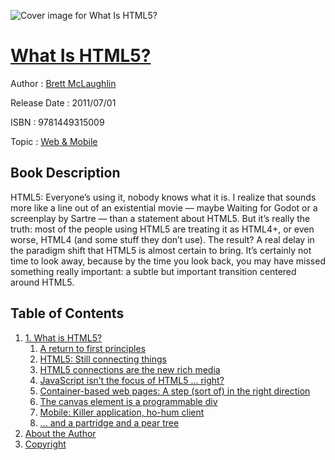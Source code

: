 ![Cover image for What Is HTML5?](https://imgdetail.ebookreading.net/cover/cover/web_mobile/EB9781449315009.jpg)

[What Is HTML5?](https://ebookreading.net/view/book/What+Is+HTML5%3F-EB9781449315009_1.html "What Is HTML5?")
====================================================================================================================

Author : [Brett McLaughlin](https://ebookreading.net/search/author/Brett+McLaughlin)

Release Date : 2011/07/01

ISBN : 9781449315009

Topic : [Web & Mobile](https://ebookreading.net/search/category/web-mobile)

Book Description
-----------------

HTML5: Everyone’s using it, nobody knows what it is. I realize that sounds more like a line out of an existential movie — maybe Waiting for Godot or a screenplay by Sartre — than a statement about HTML5. But it’s really the truth: most of the people using HTML5 are treating it as HTML4+, or even worse, HTML4 (and some stuff they don’t use). The result? A real delay in the paradigm shift that HTML5 is almost certain to bring. It’s certainly not time to look away, because by the time you look back, you may have missed something really important: a subtle but important transition centered around HTML5.
              
Table of Contents
-----------------

1. [1. What is HTML5?](https://ebookreading.net/view/book/What+Is+HTML5%3F-EB9781449315009_3.html)
    1. [A return to first principles](https://ebookreading.net/view/book/What+Is+HTML5%3F-EB9781449315009_3.html#return_to_first_pri)
    1. [HTML5: Still connecting things](https://ebookreading.net/view/book/What+Is+HTML5%3F-EB9781449315009_3.html#html5colon_still_co)
    1. [HTML5 connections are the new rich media](https://ebookreading.net/view/book/What+Is+HTML5%3F-EB9781449315009_3.html#html5_connections_a)
    1. [JavaScript isn’t the focus of HTML5 ... right?](https://ebookreading.net/view/book/What+Is+HTML5%3F-EB9781449315009_3.html#javascript_isnapost)
    1. [Container-based web pages: A step (sort of) in the right direction](https://ebookreading.net/view/book/What+Is+HTML5%3F-EB9781449315009_3.html#container-based_web)
    1. [The canvas element is a programmable div](https://ebookreading.net/view/book/What+Is+HTML5%3F-EB9781449315009_3.html#canvas_element_is_a)
    1. [Mobile: Killer application, ho-hum client](https://ebookreading.net/view/book/What+Is+HTML5%3F-EB9781449315009_3.html#mobilecolon_killer_)
    1. [... and a partridge and a pear tree](https://ebookreading.net/view/book/What+Is+HTML5%3F-EB9781449315009_3.html#dotdotdot_and_a_par)
1. [About the Author](https://ebookreading.net/view/book/What+Is+HTML5%3F-EB9781449315009_4.html)
1. [Copyright](https://ebookreading.net/view/book/What+Is+HTML5%3F-EB9781449315009_5.html)
